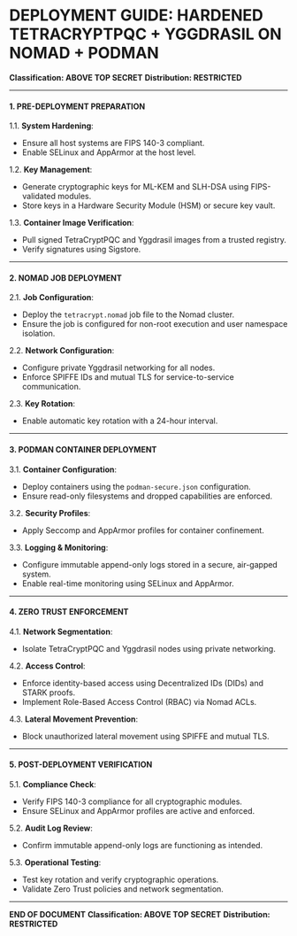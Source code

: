 # DEPLOYMENT GUIDE: HARDENED TETRACRYPTPQC + YGGDRASIL ON NOMAD + PODMAN
**Classification: ABOVE TOP SECRET**
**Distribution: RESTRICTED**

---

#### **1. PRE-DEPLOYMENT PREPARATION**
1.1. **System Hardening**:
   - Ensure all host systems are FIPS 140-3 compliant.
   - Enable SELinux and AppArmor at the host level.

1.2. **Key Management**:
   - Generate cryptographic keys for ML-KEM and SLH-DSA using FIPS-validated modules.
   - Store keys in a Hardware Security Module (HSM) or secure key vault.

1.3. **Container Image Verification**:
   - Pull signed TetraCryptPQC and Yggdrasil images from a trusted registry.
   - Verify signatures using Sigstore.

---

#### **2. NOMAD JOB DEPLOYMENT**
2.1. **Job Configuration**:
   - Deploy the `tetracrypt.nomad` job file to the Nomad cluster.
   - Ensure the job is configured for non-root execution and user namespace isolation.

2.2. **Network Configuration**:
   - Configure private Yggdrasil networking for all nodes.
   - Enforce SPIFFE IDs and mutual TLS for service-to-service communication.

2.3. **Key Rotation**:
   - Enable automatic key rotation with a 24-hour interval.

---

#### **3. PODMAN CONTAINER DEPLOYMENT**
3.1. **Container Configuration**:
   - Deploy containers using the `podman-secure.json` configuration.
   - Ensure read-only filesystems and dropped capabilities are enforced.

3.2. **Security Profiles**:
   - Apply Seccomp and AppArmor profiles for container confinement.

3.3. **Logging & Monitoring**:
   - Configure immutable append-only logs stored in a secure, air-gapped system.
   - Enable real-time monitoring using SELinux and AppArmor.

---

#### **4. ZERO TRUST ENFORCEMENT**
4.1. **Network Segmentation**:
   - Isolate TetraCryptPQC and Yggdrasil nodes using private networking.

4.2. **Access Control**:
   - Enforce identity-based access using Decentralized IDs (DIDs) and STARK proofs.
   - Implement Role-Based Access Control (RBAC) via Nomad ACLs.

4.3. **Lateral Movement Prevention**:
   - Block unauthorized lateral movement using SPIFFE and mutual TLS.

---

#### **5. POST-DEPLOYMENT VERIFICATION**
5.1. **Compliance Check**:
   - Verify FIPS 140-3 compliance for all cryptographic modules.
   - Ensure SELinux and AppArmor profiles are active and enforced.

5.2. **Audit Log Review**:
   - Confirm immutable append-only logs are functioning as intended.

5.3. **Operational Testing**:
   - Test key rotation and verify cryptographic operations.
   - Validate Zero Trust policies and network segmentation.

---

**END OF DOCUMENT**
**Classification: ABOVE TOP SECRET**
**Distribution: RESTRICTED**
